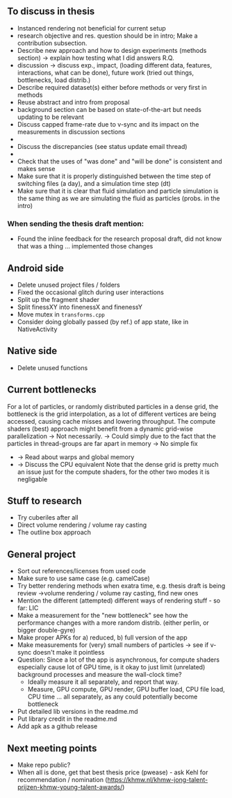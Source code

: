 ## To discuss in thesis
- Instanced rendering not beneficial for current setup
- research objective and res. question should be in intro; Make a contribution subsection.
- Describe new approach and how to design experiments (methods section) -> explain  how testing what I did answers R.Q.
- discussion -> discuss exp., impact, (loading different data, features, interactions, what can be done), future work (tried out things, bottlenecks, load distrib.)
- Describe required dataset(s) either before methods or very first in methods
- Reuse abstract and intro from proposal
- background section can be based on state-of-the-art but needs updating to be relevant
- Discuss capped frame-rate due to v-sync and its impact on the measurements in discussion sections
- 
- Discuss the discrepancies (see status update email thread)
-
- Check that the uses of "was done" and "will be done" is consistent and makes sense
- Make sure that it is properly distinguished between the time step of switching files (a day), and a simulation time step (dt)
- Make sure that it is clear that fluid simulation and particle simulation is the same thing as we are simulating the fluid as particles (probs. in the intro)

### When sending the thesis draft mention:
- Found the inline feedback for the research proposal draft, did not know that was a thing ... implemented those changes

## Android side
- Delete unused project files / folders
- Fixed the occasional glitch during user interactions
- Split up the fragment shader
- Split finessXY into finenessX and finenessY
- Move mutex in `transforms.cpp`
- Consider doing globally passed (by ref.) of app state, like in NativeActivity

## Native side
- Delete unused functions

## Current bottlenecks
For a lot of particles, or randomly distributed particles in a dense grid, the bottleneck is
the grid interpolation, as a lot of different vertices are being accessed, causing cache misses
and lowering throughput.
The compute shaders (best) approach might benefit from a dynamic
grid-wise parallelization -> Not necessarily.
-> Could simply due to the fact that the particles in thread-groups are far apart in memory -> No simple fix
- -> Read about warps and global memory
- -> Discuss the CPU equivalent
Note that the dense grid is pretty much an issue just for the compute shaders, for the other two modes it is negligable


## Stuff to research
- Try cuberiles after all
- Direct volume rendering / volume ray casting
- The outline box approach

## General project
- Sort out references/licenses from used code
- Make sure to use same case (e.g. camelCase)
- Try better rendering methods when exatra time, e.g. thesis draft is being review ->volume rendering / volume ray casting, find new ones
- Mention the different (attempted) different ways of rendering stuff - so far: LIC
- Make a measurement for the "new bottleneck" see how the performance changes with a more random distrib. (either perlin, or bigger double-gyre)
- Make proper APKs for a) reduced, b) full version of the app
- Make measurements for (very) small numbers of particles -> see if v-sync doesn't make it pointless
- Question: Since a lot of the app is asynchronous, for compute shaders especially cause lot of GPU time, is it okay to just limit (unrelated) background processes and measure the wall-clock time?
  - Ideally measure it all separately, and report that way.
  - Measure, GPU compute, GPU render, GPU buffer load, CPU file load, CPU time ... all separately, as any could potentially become bottleneck
- Put detailed lib versions in the readme.md
- Put library credit in the readme.md
- Add apk as a github release

## Next meeting points
- Make repo public?
- When all is done, get that best thesis price (pwease) - ask Kehl for recommendation / nomination (https://khmw.nl/khmw-jong-talent-prijzen-khmw-young-talent-awards/)

